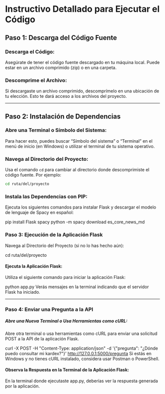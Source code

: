 # Instructivo Detallado para Ejecutar el Código

## **Paso 1: Descarga del Código Fuente**

### Descarga el Código:

Asegúrate de tener el código fuente descargado en tu máquina local. Puede estar en un archivo comprimido (zip) o en una carpeta.

### Descomprime el Archivo:

Si descargaste un archivo comprimido, descomprímelo en una ubicación de tu elección. Esto te dará acceso a los archivos del proyecto.

---

## **Paso 2: Instalación de Dependencias**

### Abre una Terminal o Símbolo del Sistema:

Para hacer esto, puedes buscar “Símbolo del sistema” o “Terminal” en el menú de inicio (en Windows) o utilizar el terminal de tu sistema operativo.

### Navega al Directorio del Proyecto:

Usa el comando `cd` para cambiar al directorio donde descomprimiste el código fuente. Por ejemplo:

```bash
cd ruta/del/proyecto


```

### Instala las Dependencias con PIP:

Ejecuta los siguientes comandos para instalar Flask y descargar el modelo de lenguaje de Spacy en español:

pip install Flask spacy
python -m spacy download es_core_news_md

### Paso 3: Ejecución de la Aplicación Flask

Navega al Directorio del Proyecto (si no lo has hecho aún):

cd ruta/del/proyecto

#### Ejecuta la Aplicación Flask:

Utiliza el siguiente comando para iniciar la aplicación Flask:

python app.py
Verás mensajes en la terminal indicando que el servidor Flask ha iniciado.

---

### Paso 4: Enviar una Pregunta a la API

##### Abre una Nueva Terminal o Usa Herramientas como cURL:

Abre otra terminal o usa herramientas como cURL para enviar una solicitud POST a la API de la aplicación Flask.

curl -X POST -H "Content-Type: application/json" -d '{"pregunta": "¿Dónde puedo consultar mi kardex?"}' http://127.0.0.1:5000/pregunta
Si estás en Windows y no tienes cURL instalado, considera usar Postman o PowerShell.

#### Observa la Respuesta en la Terminal de la Aplicación Flask:

En la terminal donde ejecutaste app.py, deberías ver la respuesta generada por la aplicación.

```

```

